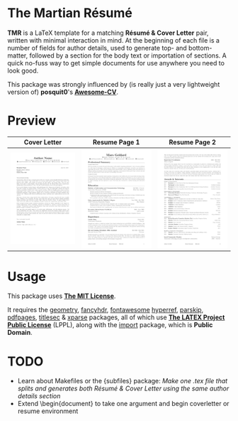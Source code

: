 # The Martian Résumé
**TMR** is a LaTeX template for a matching **Résumé & Cover Letter** pair, written with minimal interaction in mind. At the beginning of each file is a number of fields for author details, used to generate top- and bottom-matter, followed by a section for the body text or importation of sections. A quick no-fuss way to get simple documents for use anywhere you need to look good.

This package was strongly influenced by (is really just a very lightweight version of) **posquit0**'s [**Awesome-CV**](https://github.com/posquit0/Awesome-CV).

# Preview
| Cover Letter | Resume Page 1 | Resume Page 2 |
|:---:|:---:|:---:|
| [![Cover Letter](/examples/coverletter.png?raw=true)](examples/coverletter-example.pdf) | [![Résumé Page 1](/examples/resume1.png?raw=true)](examples/resume-example.pdf) | [![Résumé Page 2](/examples/resume2.png?raw=true)](examples/resume-example.pdf) |

# Usage
This package uses [**The MIT License**](https://opensource.org/licenses/MIT).

It requires the [geometry](http://mirror.aarnet.edu.au/pub/CTAN/macros/latex/contrib/geometry/geometry.pdf), [fancyhdr](http://mirror.aarnet.edu.au/pub/CTAN/macros/latex/contrib/fancyhdr/fancyhdr.pdf), [fontawesome](http://mirror.aarnet.edu.au/pub/CTAN/fonts/fontawesome/doc/fontawesome.pdf) [hyperref](http://ftp.math.purdue.edu/mirrors/ctan.org/macros/latex/contrib/hyperref/doc/manual.pdf), [parskip](http://mirror.aarnet.edu.au/pub/CTAN/macros/latex/contrib/parskip/parskip-doc.pdf), [pdfpages](http://mirror.aarnet.edu.au/pub/CTAN/macros/latex/contrib/pdfpages/pdfpages.pdf),
[titlesec](http://mirror.lagoon.nc/pub/ctan/macros/latex/contrib/titlesec/titlesec.pdf) &
[xparse](http://ctan.math.utah.edu/ctan/tex-archive/macros/latex/contrib/l3packages/xparse.pdf) packages, all of which use [**The LATEX Project Public License**](http://www.latex-project.org/lppl) (LPPL), along with the [import](http://mirror.aarnet.edu.au/pub/CTAN/macros/latex/contrib/import/import.pdf) package, which is **Public Domain**.

# TODO
- Learn about Makefiles or the {subfiles} package: *Make one .tex file that splits and generates both Résumé & Cover Letter using the same author details section*
- Extend \begin{document} to take one argument and begin coverletter or resume environment
